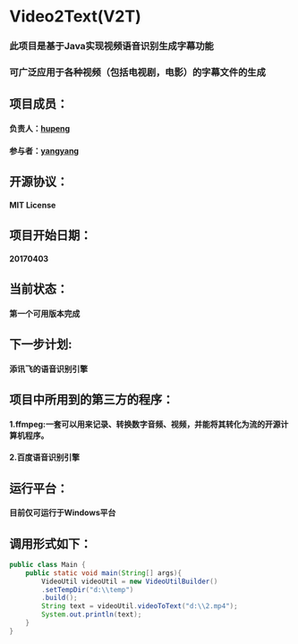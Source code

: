 # Video2Text(V2T)
### 此项目是基于Java实现视频语音识别生成字幕功能</br>
### 可广泛应用于各种视频（包括电视剧，电影）的字幕文件的生成
## 项目成员：
#### 负责人：[hupeng](https://github.com/imu-hupeng)
#### 参与者：[yangyang](https://github.com/IMUDGES-YY)
## 开源协议：
#### MIT License
## 项目开始日期：
#### 20170403
## 当前状态：
#### 第一个可用版本完成
## 下一步计划:
#### 添讯飞的语音识别引擎
## 项目中所用到的第三方的程序：
#### 1.ffmpeg:一套可以用来记录、转换数字音频、视频，并能将其转化为流的开源计算机程序。
#### 2.百度语音识别引擎
## 运行平台：
#### 目前仅可运行于Windows平台
## 调用形式如下：
```java
public class Main {
    public static void main(String[] args){
        VideoUtil videoUtil = new VideoUtilBuilder()
        .setTempDir("d:\\temp")
        .build();
        String text = videoUtil.videoToText("d:\\2.mp4");
        System.out.println(text);
    }
}
```